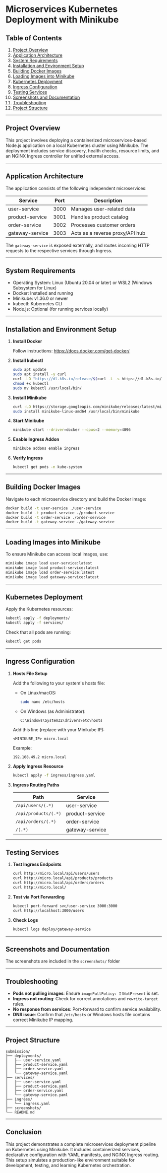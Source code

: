# Microservices Kubernetes Deployment with Minikube

## Table of Contents

1. [Project Overview](#project-overview)  
2. [Application Architecture](#application-architecture)  
3. [System Requirements](#system-requirements)  
4. [Installation and Environment Setup](#installation-and-environment-setup)  
5. [Building Docker Images](#building-docker-images)  
6. [Loading Images into Minikube](#loading-images-into-minikube)  
7. [Kubernetes Deployment](#kubernetes-deployment)  
8. [Ingress Configuration](#ingress-configuration)  
9. [Testing Services](#testing-services)  
10. [Screenshots and Documentation](#screenshots-and-documentation)  
11. [Troubleshooting](#troubleshooting)  
12. [Project Structure](#project-structure)  

---

## Project Overview

This project involves deploying a containerized microservices-based Node.js application on a local Kubernetes cluster using Minikube. The deployment includes service discovery, health checks, resource limits, and an NGINX Ingress controller for unified external access.

---

## Application Architecture

The application consists of the following independent microservices:

| Service           | Port  | Description                       |
|-------------------|-------|-----------------------------------|
| user-service      | 3000  | Manages user-related data         |
| product-service   | 3001  | Handles product catalog           |
| order-service     | 3002  | Processes customer orders         |
| gateway-service   | 3003  | Acts as a reverse proxy/API hub   |

The `gateway-service` is exposed externally, and routes incoming HTTP requests to the respective services through Ingress.

---

## System Requirements

- Operating System: Linux (Ubuntu 20.04 or later) or WSL2 (Windows Subsystem for Linux)
- Docker: Installed and running
- Minikube: v1.36.0 or newer
- kubectl: Kubernetes CLI
- Node.js: Optional (for running services locally)

---

## Installation and Environment Setup

1. **Install Docker**

   Follow instructions: https://docs.docker.com/get-docker/

2. **Install kubectl**

   ```bash
   sudo apt update
   sudo apt install -y curl
   curl -LO "https://dl.k8s.io/release/$(curl -L -s https://dl.k8s.io/release/stable.txt)/bin/linux/amd64/kubectl"
   chmod +x kubectl
   sudo mv kubectl /usr/local/bin/
   ```

3. **Install Minikube**

   ```bash
   curl -LO https://storage.googleapis.com/minikube/releases/latest/minikube-linux-amd64
   sudo install minikube-linux-amd64 /usr/local/bin/minikube
   ```

4. **Start Minikube**

   ```bash
   minikube start --driver=docker --cpus=2 --memory=4096
   ```

5. **Enable Ingress Addon**

   ```bash
   minikube addons enable ingress
   ```

6. **Verify Ingress**

   ```bash
   kubectl get pods -n kube-system
   ```

---

## Building Docker Images

Navigate to each microservice directory and build the Docker image:

```bash
docker build -t user-service ./user-service
docker build -t product-service ./product-service
docker build -t order-service ./order-service
docker build -t gateway-service ./gateway-service
```

---

## Loading Images into Minikube

To ensure Minikube can access local images, use:

```bash
minikube image load user-service:latest
minikube image load product-service:latest
minikube image load order-service:latest
minikube image load gateway-service:latest
```

---

## Kubernetes Deployment

Apply the Kubernetes resources:

```bash
kubectl apply -f deployments/
kubectl apply -f services/
```

Check that all pods are running:

```bash
kubectl get pods
```

---

## Ingress Configuration

1. **Hosts File Setup**

   Add the following to your system's hosts file:

   - On Linux/macOS:
     ```bash
     sudo nano /etc/hosts
     ```
   - On Windows (as Administrator):
     ```
     C:\Windows\System32\drivers\etc\hosts
     ```

   Add this line (replace with your Minikube IP):

   ```
   <MINIKUBE_IP> micro.local
   ```

   Example:
   ```
   192.168.49.2 micro.local
   ```

2. **Apply Ingress Resource**

   ```bash
   kubectl apply -f ingress/ingress.yaml
   ```

3. **Ingress Routing Paths**

   | Path                    | Service           |
   |-------------------------|-------------------|
   | `/api/users/(.*)`       | user-service      |
   | `/api/products/(.*)`    | product-service   |
   | `/api/orders/(.*)`      | order-service     |
   | `/(.*)`                 | gateway-service   |

---

## Testing Services

1. **Test Ingress Endpoints**

   ```bash
   curl http://micro.local/api/users/users
   curl http://micro.local/api/products/products
   curl http://micro.local/api/orders/orders
   curl http://micro.local/
   ```

2. **Test via Port Forwarding**

   ```bash
   kubectl port-forward svc/user-service 3000:3000
   curl http://localhost:3000/users
   ```

3. **Check Logs**

   ```bash
   kubectl logs deploy/gateway-service
   ```

---

## Screenshots and Documentation

The screenshots are included in the `screenshots/` folder

---

## Troubleshooting

- **Pods not pulling images**: Ensure `imagePullPolicy: IfNotPresent` is set.
- **Ingress not routing**: Check for correct annotations and `rewrite-target` rules.
- **No response from services**: Port-forward to confirm service availability.
- **DNS issue**: Confirm that `/etc/hosts` or Windows hosts file contains correct Minikube IP mapping.

---

## Project Structure

```
submission/
├── deployments/
│   ├── user-service.yaml
│   ├── product-service.yaml
│   ├── order-service.yaml
│   └── gateway-service.yaml
├── services/
│   ├── user-service.yaml
│   ├── product-service.yaml
│   ├── order-service.yaml
│   └── gateway-service.yaml
├── ingress/
│   └── ingress.yaml
├── screenshots/
└── README.md
```

---

## Conclusion

This project demonstrates a complete microservices deployment pipeline on Kubernetes using Minikube. It includes containerized services, declarative configuration with YAML manifests, and NGINX Ingress routing. This setup simulates a production-like environment suitable for development, testing, and learning Kubernetes orchestration.

